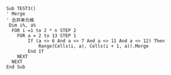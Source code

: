    Sub TEST3()
    ' Merge
    ' 合并单元格
     Dim i%, a%
      FOR i =1 to 2 * n STEP 2   
        FOR a = 2 to 13 STEP 1
            If (a <> 6 And a <> 7 And a <> 11 And a <> 12) Then
                Range(Cells(i, a), Cells(i + 1, a)).Merge
            End If
        NEXT
      NEXT
    End Sub
